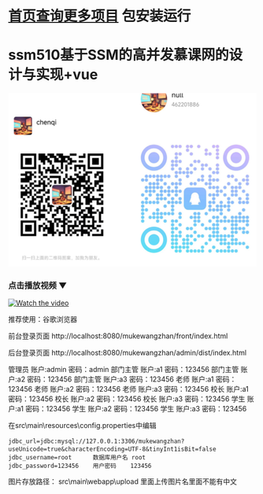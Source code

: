 # [首页查询更多项目](https://github.com/GraduationProject-ssm) 包安装运行


# ssm510基于SSM的高并发慕课网的设计与实现+vue

![picture](https://raw.githubusercontent.com/GraduationProject-springboot/.github/main/img/wx.png)

### 点击播放视频 ▼
[![Watch the video](https://i.sstatic.net/Vp2cE.png)](https://www.bilibili.com/video/BV1t58veLEnL?p=108)


推荐使用：谷歌浏览器

前台登录页面
http://localhost:8080/mukewangzhan/front/index.html

后台登录页面
http://localhost:8080/mukewangzhan/admin/dist/index.html

管理员				账户:admin 		密码：admin
部门主管				账户:a1 		密码：123456
部门主管				账户:a2 		密码：123456
部门主管				账户:a3 		密码：123456
老师				账户:a1 		密码：123456
老师				账户:a2 		密码：123456
老师				账户:a3 		密码：123456
校长				账户:a1 		密码：123456
校长				账户:a2 		密码：123456
校长				账户:a3 		密码：123456
学生				账户:a1 		密码：123456
学生				账户:a2 		密码：123456
学生				账户:a3 		密码：123456

在src\main\resources\config.properties中编辑

	jdbc_url=jdbc:mysql://127.0.0.1:3306/mukewangzhan?useUnicode=true&characterEncoding=UTF-8&tinyInt1isBit=false
	jdbc_username=root	    数据库用户名 root
	jdbc_password=123456	用户密码    123456


图片存放路径： src\main\webapp\upload 里面上传图片名里面不能有中文











